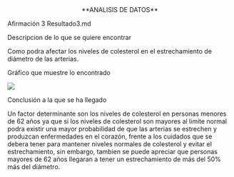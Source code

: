 <center>**ANALISIS DE DATOS**</center>


Afirmación 3 Resultado3.md

Descripcion de lo que se quiere encontrar

Como podra afectar los niveles de colesterol en el estrechamiento de diámetro de las arterias.

Gráfico que muestre lo encontrado

<img src="../graph_hungarian_af3.png"/>


Conclusión a la que se ha llegado


Un factor determinante son los niveles de colesterol en personas menores de 62 años ya que si los niveles de colesterol son mayores al limite normal podra existir una mayor probabilidad de que  las arterias se estrechen y produzcan enfermedades en el corazón, frente a los cuidados que se debera tener para mantener niveles normales de colesterol y evitar el estrechamiento, sin embargo, tambien se puede apreciar que personas mayores de 62 años llegaran a tener un estrechamiento de más del 50% más del diámetro.

    
